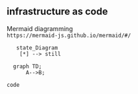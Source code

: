 ## infrastructure as code


Mermaid diagramming  
`https://mermaid-js.github.io/mermaid/#/`  

```mermaid
   state_Diagram
    [*] --> still
 ```

```mermaid
  graph TD;
      A-->B;
 ```

```
code
```
